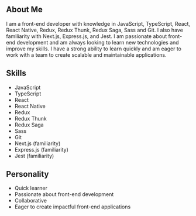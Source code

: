 <h2>About Me</h2>

<p>I am a front-end developer with knowledge in JavaScript, TypeScript, React, React Native, Redux, Redux Thunk, Redux Saga, Sass and Git. I also have familiarity with Next.js, Express.js, and Jest. I am passionate about front-end development and am always looking to learn new technologies and improve my skills. I have a strong ability to learn quickly and am eager to work with a team to create scalable and maintainable applications.</p>

<h2>Skills</h2>

<ul>
  <li>JavaScript</li>
  <li>TypeScript</li>
  <li>React</li>
  <li>React Native</li>
  <li>Redux</li>
  <li>Redux Thunk</li>
  <li>Redux Saga</li>
  <li>Sass</li>
  <li>Git</li>
  <li>Next.js (familiarity)</li>
  <li>Express.js (familiarity)</li>
  <li>Jest (familiarity)</li>
</ul>

<h2>Personality</h2>

<ul>
  <li>Quick learner</li>
  <li>Passionate about front-end development</li>
  <li>Collaborative</li>
  <li>Eager to create impactful front-end applications</li>
</ul>


<!---
mahsakhorshiddoust/mahsakhorshiddoust is a ✨ special ✨ repository because its `README.md` (this file) appears on your GitHub profile.
You can click the Preview link to take a look at your changes.
--->
